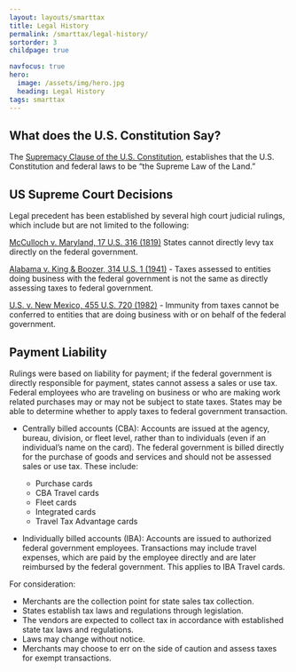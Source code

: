```yaml
---
layout: layouts/smarttax
title: Legal History
permalink: /smarttax/legal-history/
sortorder: 3
childpage: true

navfocus: true
hero:
  image: /assets/img/hero.jpg
  heading: Legal History
tags: smarttax
---
```



## What does the U.S. Constitution Say?

The [Supremacy Clause of the U.S. Constitution](https://www.senate.gov/civics/constitution_item/constitution.htm), establishes that the U.S. Constitution and federal laws to be “the Supreme Law of the Land.”

## US Supreme Court Decisions
Legal precedent has been established by several high court judicial rulings, which include but are not limited to the following:

[McCulloch v. Maryland, 17 U.S. 316 (1819)](https://supreme.justia.com/cases/federal/us/17/316/) States cannot directly levy tax directly on the federal government.

[Alabama v. King & Boozer, 314 U.S. 1 (1941)](https://supreme.justia.com/cases/federal/us/455/720/) - Taxes assessed to entities doing business with the federal government is not the same as directly assessing taxes to federal government.

[U.S. v. New Mexico, 455 U.S. 720 (1982)](https://supreme.justia.com/cases/federal/us/455/720/) - Immunity from taxes cannot be conferred to entities that are doing business with or on behalf of the federal government.

## Payment Liability
Rulings were based on liability for payment; if the federal government is directly responsible for payment, states cannot assess a sales or use tax.  Federal employees who are traveling on business or who are making work related purchases may or may not be subject to state taxes. States may be able to determine whether to apply taxes to federal government transaction.
* Centrally billed accounts (CBA):  Accounts are issued at the agency, bureau, division, or fleet level, rather than to individuals (even if an individual’s name on the card).  The federal government is billed directly for the purchase of goods and services and should not be assessed sales or use tax.  These include:

  -  Purchase cards
  -  CBA Travel cards
  -  Fleet cards
  -  Integrated cards
  -  Travel Tax Advantage cards

* Individually billed accounts (IBA):  Accounts are issued to authorized federal government employees.  Transactions may include travel expenses, which are paid by the employee directly and are later reimbursed by the federal government.  This applies to IBA Travel cards.

For consideration:
* Merchants are the collection point for state sales tax collection.  
* States establish tax laws and regulations through legislation.
* The vendors are expected to collect tax in accordance with established state tax laws and regulations.  
* Laws may change without notice. 
* Merchants may choose to err on the side of caution and assess taxes for exempt transactions.  